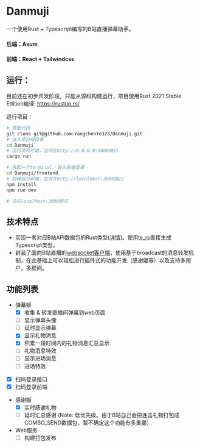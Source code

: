 # Danmuji

一个使用Rust + Typescript编写的B站直播弹幕助手。

#### 后端：Axum
#### 前端：React + Tailwindcss

## 运行：
目前还在初步开发阶段，只能从源码构建运行，项目使用Rust 2021 Stable Edition编译: https://rustup.rs/

运行项目：
```bash
# 获取代码
git clone git@github.com:YangchenYe323/Danmuji.git
# 进入项目根目录
cd Danmuji
# 运行项目后端，监听在http://0.0.0.0:9000端口
cargo run

# 另起一个terminal, 进入前端目录
cd Danmuji/frontend
# 构建运行前端，监听在http://localhost:3000端口
npm install
npm run dev

# 访问localhost:3000即可
```


## 技术特点
- 实现一套对应B站API数据包的Rust类型([详情](src/client/common.rs))。使用[ts_rs](https://github.com/Aleph-Alpha/ts-rs)直接生成Typescript类型。
- 封装了面向B站直播的[websocket客户端](src/client/biliclient.rs)，使用基于broadcast的消息转发机制，在此基础上可以轻松进行插件式的功能开发（感谢姬等）以及支持多用户，多房间。

## 功能列表

- 弹幕姬
  - [x] 收集 & 转发直播间弹幕到web页面
  - [ ] 显示弹幕头像
  - [ ] 延时显示弹幕
  - [x] 显示礼物消息
  - [x] 积累一段时间内的礼物消息汇总显示
  - [ ] 礼物消息特效
  - [ ] 显示进场消息
  - [ ] 进场特效
  
- [x] 扫码登录接口
- [x] 扫码登录前端
 
- 感谢姬
  - [x] 实时感谢礼物
  - [ ] 延时汇总感谢 (Note: 低优先级。由于B站自己会把连击礼物打包成COMBO_SEND数据包，暂不确定这个功能有多重要）

- Web服务
  - [ ] 构建打包发布
